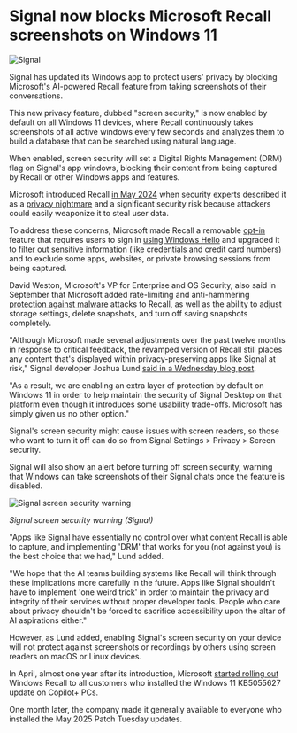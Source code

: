 # Signal now blocks Microsoft Recall screenshots on Windows 11

![Signal](https://www.bleepstatic.com/content/hl-images/2024/08/09/Signal-red.jpg)

​Signal has updated its Windows app to protect users' privacy by blocking Microsoft's AI-powered Recall feature from taking screenshots of their conversations.

This new privacy feature, dubbed "screen security," is now enabled by default on all Windows 11 devices, where Recall continuously takes screenshots of all active windows every few seconds and analyzes them to build a database that can be searched using natural language.

When enabled, screen security will set a Digital Rights Management (DRM) flag on Signal's app windows, blocking their content from being captured by Recall or other Windows apps and features.

Microsoft introduced Recall [in May 2024](https://www.bleepingcomputer.com/news/microsoft/windows-11-recall-ai-feature-will-record-everything-you-do-on-your-pc/) when security experts described it as a [privacy nightmare](https://www.bleepingcomputer.com/news/microsoft/microsofts-new-windows-11-recall-is-a-privacy-nightmare/) and a significant security risk because attackers could easily weaponize it to steal user data.

To address these concerns, Microsoft made Recall a removable [opt-in](https://www.bleepingcomputer.com/news/microsoft/microsoft-makes-windows-recall-opt-in-secures-data-with-windows-hello/) feature that requires users to sign in [using Windows Hello](https://www.bleepingcomputer.com/news/microsoft/microsoft-makes-windows-recall-opt-in-secures-data-with-windows-hello/) and upgraded it to [filter out sensitive information](https://www.bleepingcomputer.com/news/microsoft/microsoft-windows-recall-now-can-be-removed-is-more-secure/) (like credentials and credit card numbers) and to exclude some apps, websites, or private browsing sessions from being captured.

David Weston, Microsoft's VP for Enterprise and OS Security, also said in September that Microsoft added rate-limiting and anti-hammering [protection against malware](https://www.bleepingcomputer.com/news/microsoft/microsoft-windows-recall-now-can-be-removed-is-more-secure/) attacks to Recall, as well as the ability to adjust storage settings, delete snapshots, and turn off saving snapshots completely.

"Although Microsoft made several adjustments over the past twelve months in response to critical feedback, the revamped version of Recall still places any content that's displayed within privacy-preserving apps like Signal at risk," Signal developer Joshua Lund [said in a Wednesday blog post](https://signal.org/blog/signal-doesnt-recall/).

"As a result, we are enabling an extra layer of protection by default on Windows 11 in order to help maintain the security of Signal Desktop on that platform even though it introduces some usability trade-offs. Microsoft has simply given us no other option."

Signal's screen security might cause issues with screen readers, so those who want to turn it off can do so from Signal Settings > Privacy > Screen security.

Signal will also show an alert before turning off screen security, warning that Windows can take screenshots of their Signal chats once the feature is disabled.

![Signal screen security warning](https://www.bleepstatic.com/images/news/u/1109292/2025/Disable_Signal_screen_security.jpg)

_Signal screen security warning (Signal)_

"Apps like Signal have essentially no control over what content Recall is able to capture, and implementing 'DRM' that works for you (not against you) is the best choice that we had," Lund added.

​"We hope that the AI teams building systems like Recall will think through these implications more carefully in the future. Apps like Signal shouldn't have to implement 'one weird trick' in order to maintain the privacy and integrity of their services without proper developer tools. People who care about privacy shouldn't be forced to sacrifice accessibility upon the altar of AI aspirations either."

However, as Lund added, enabling Signal's screen security on your device will not protect against screenshots or recordings by others using screen readers on macOS or Linux devices.

In April, almost one year after its introduction, Microsoft [started rolling out](https://www.bleepingcomputer.com/news/microsoft/windows-11s-recall-ai-is-now-rolling-out-on-copilot-plus-pcs/) Windows Recall to all customers who installed the Windows 11 KB5055627 update on Copilot+ PCs.

One month later, the company made it generally available to everyone who installed the May 2025 Patch Tuesday updates.